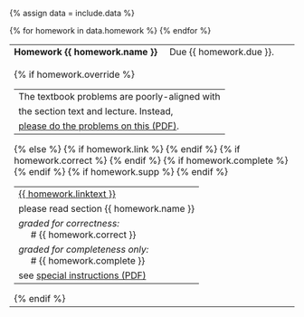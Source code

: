 {% assign data = include.data %}
<table class="asst-table">
{% for homework in data.homework %}
<tr>
  <td><b>Homework {{ homework.name }}</b> &nbsp; &nbsp; Due {{ homework.due }}.<br><br>
      {% if homework.override %}
      <table class="inner">
        <tr>
          <td>The textbook problems are poorly-aligned with</td>
        </tr>
        <tr>
          <td>the section text and lecture.  Instead,</td>
        </tr>
        <tr>
          <td><a href="{{ data.home }}/{{ homework.override }}">please do the problems on this (PDF)</a>.</td>
        </tr>
      </table>
      {% else %}
      <table class="inner">
        {% if homework.link %}
        <tr>
          <td> <a href="{{ homework.link }}">{{ homework.linktext }} </a></td>
        </tr>
        {% endif %}
        <tr>
          <td>please read section {{ homework.name }}</td>
        </tr>
        {% if homework.correct %}
        <tr>
          <td><em>graded for correctness:</em> <br>&nbsp;&nbsp;&nbsp;&nbsp; # {{ homework.correct }}</td>
        </tr>
        {% endif %}
        {% if homework.complete %}
        <tr>
          <td><em>graded for completeness only:</em> <br>&nbsp;&nbsp;&nbsp;&nbsp; # {{ homework.complete }}</td>
        </tr>
        {% endif %}
        {% if homework.supp %}
          <tr>
            <td>see <a href="{{ data.home }}/{{ homework.supp }}">special instructions (PDF)</a></td>
          </tr>
        {% endif %}
      </table>
    {% endif %}
  </td>
</tr>
{% endfor %}
</table>
